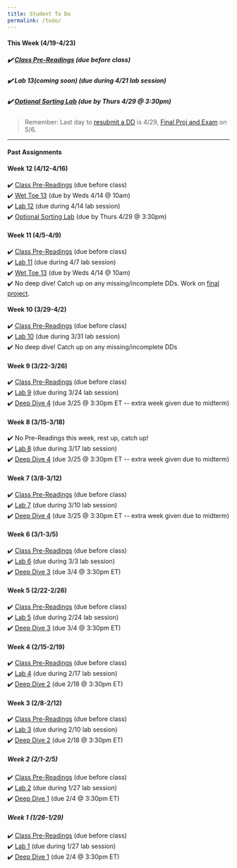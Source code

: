 ```yaml
---
title: Student To Do
permalink: /todo/
---
```

#### This Week (4/19-4/23)
##### ✔️ [Class Pre-Readings](/wk13) (due before class)  
##### ✔️ Lab 13(coming soon)  (due during 4/21 lab session)
##### ✔️ [Optional Sorting Lab](/sort-lab) (due by Thurs 4/29 @ 3:30pm)

> Remember: Last day to [resubmit a DD](/resubmissions) is 4/29, [Final Proj and Exam](/final) on 5/6.

---

#### Past Assignments

#### Week 12 (4/12-4/16)
✔️ [Class Pre-Readings](/wk12) (due before class)  
✔️ [Wet Toe 13](/wt13) (due by Weds 4/14 @ 10am)  
✔️ [Lab 12](/lab12)  (due during 4/14 lab session)  
✔️ [Optional Sorting Lab](/sort-lab) (due by Thurs 4/29 @ 3:30pm)  

#### Week 11 (4/5-4/9)
✔️ [Class Pre-Readings](/wk11) (due before class)  
✔️ [Lab 11](/lab11)  (due during 4/7 lab session)  
✔️ [Wet Toe 13](/wt13) (due by Weds 4/14 @ 10am)  
✔️ No deep dive! Catch up on any missing/incomplete DDs. Work on [final project](/final).  

#### Week 10 (3/29-4/2)
✔️ [Class Pre-Readings](/wk10) (due before class)  
✔️ [Lab 10](/lab10)  (due during 3/31 lab session)  
✔️ No deep dive! Catch up on any missing/incomplete DDs  

#### Week 9 (3/22-3/26)
✔️ [Class Pre-Readings](/wk9) (due before class)    
✔️ [Lab 9](/lab09)  (due during 3/24 lab session)  
✔️ [Deep Dive 4](/dd4) (due 3/25 @ 3:30pm ET -- extra week given due to midterm)  

#### Week 8 (3/15-3/18)
✔️ No Pre-Readings this week, rest up, catch up!  
✔️ [Lab 8](/lab08)  (due during 3/17 lab session)  
✔️ [Deep Dive 4](/dd4) (due 3/25 @ 3:30pm ET -- extra week given due to midterm)  

#### Week 7 (3/8-3/12)
✔️ [Class Pre-Readings](/wk7) (due before class)  
✔️ [Lab 7](/lab07)  (due during 3/10 lab session)  
✔️ [Deep Dive 4](/dd4) (due 3/25 @ 3:30pm ET -- extra week given due to midterm)     

#### Week 6 (3/1-3/5)
✔️ [Class Pre-Readings](/wk6) (due before class)  
✔️ [Lab 6](/lab06)  (due during 3/3 lab session)  
✔️ [Deep Dive 3](/dd3) (due 3/4 @ 3:30pm ET) 

#### Week 5 (2/22-2/26)
✔️ [Class Pre-Readings](/wk5) (due before class)  
✔️ [Lab 5](/lab05)  (due during 2/24 lab session)  
✔️ [Deep Dive 3](/dd3) (due 3/4 @ 3:30pm ET) 

#### Week 4 (2/15-2/19)
✔️ [Class Pre-Readings](/wk4) (due before class)  
✔️ [Lab 4](/lab04)  (due during 2/17 lab session)  
✔️ [Deep Dive 2](/dd2) (due 2/18 @ 3:30pm ET)  

#### Week 3 (2/8-2/12)
✔️ [Class Pre-Readings](/wk3) (due before class)  
✔️ [Lab 3](/lab03)  (due during 2/10 lab session)  
✔️ [Deep Dive 2](/dd2) (due 2/18 @ 3:30pm ET)  

##### Week 2 (2/1-2/5)
✔️ [Class Pre-Readings](/wk2) (due before class)  
✔️ [Lab 2](/lab02)  (due during 1/27 lab session)  
✔️ [Deep Dive 1](/dd1) (due 2/4 @ 3:30pm ET)  

##### Week 1 (1/26-1/29)
✔️ [Class Pre-Readings](/wk1) (due before class)  
✔️ [Lab 1](/lab01) (due during 1/27 lab session)  
✔️ [Deep Dive 1](/dd1) (due 2/4 @ 3:30pm ET)